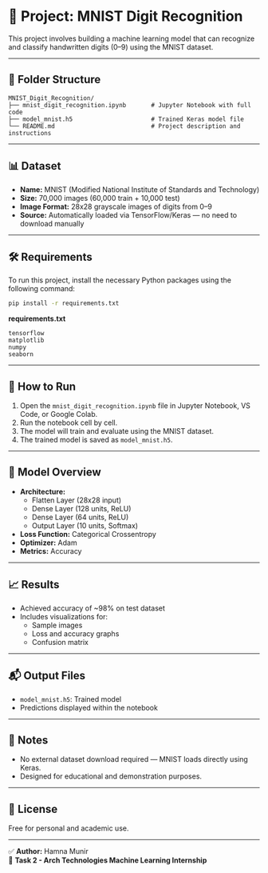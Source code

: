 # 🧠 Project: MNIST Digit Recognition

This project involves building a machine learning model that can recognize and classify handwritten digits (0–9) using the MNIST dataset.

---

## 📂 Folder Structure

```
MNIST_Digit_Recognition/
├── mnist_digit_recognition.ipynb       # Jupyter Notebook with full code
├── model_mnist.h5                      # Trained Keras model file
└── README.md                           # Project description and instructions
```

---

## 📊 Dataset

- **Name:** MNIST (Modified National Institute of Standards and Technology)
- **Size:** 70,000 images (60,000 train + 10,000 test)
- **Image Format:** 28x28 grayscale images of digits from 0–9
- **Source:** Automatically loaded via TensorFlow/Keras — no need to download manually

---

## 🛠️ Requirements

To run this project, install the necessary Python packages using the following command:

```bash
pip install -r requirements.txt
```

**requirements.txt**

```
tensorflow
matplotlib
numpy
seaborn
```

---

## 🚀 How to Run

1. Open the `mnist_digit_recognition.ipynb` file in Jupyter Notebook, VS Code, or Google Colab.
2. Run the notebook cell by cell.
3. The model will train and evaluate using the MNIST dataset.
4. The trained model is saved as `model_mnist.h5`.

---

## 🧠 Model Overview

- **Architecture:**
  - Flatten Layer (28x28 input)
  - Dense Layer (128 units, ReLU)
  - Dense Layer (64 units, ReLU)
  - Output Layer (10 units, Softmax)
- **Loss Function:** Categorical Crossentropy
- **Optimizer:** Adam
- **Metrics:** Accuracy

---

## 📈 Results

- Achieved accuracy of \~98% on test dataset
- Includes visualizations for:
  - Sample images
  - Loss and accuracy graphs
  - Confusion matrix

---

## 📬 Output Files

- `model_mnist.h5`: Trained model
- Predictions displayed within the notebook

---

## 📌 Notes

- No external dataset download required — MNIST loads directly using Keras.
- Designed for educational and demonstration purposes.

---

## 📜 License

Free for personal and academic use.

---

✅ **Author:** Hamna Munir\
🎯 **Task 2 - Arch Technologies Machine Learning Internship**

